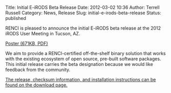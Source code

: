 Title: Initial E-iRODS Beta Release
Date: 2012-03-02 10:36
Author: Terrell Russell
Category: News, Release
Slug: initial-e-irods-beta-release
Status: published

RENCI is pleased to announce the initial E-iRODS beta release at the
2012 iRODS User Meeting in Tucson, AZ.

[Poster (671KB,
PDF)]({filename}/uploads/2012/03/renci-e-irods.pdf)

We aim to provide a RENCI-certified off-the-shelf binary solution that
works with the existing ecosystem of open source, pre-built software
packages. This initial release carries the beta designation because we
would like feedback from the community.

[The release, checksum information, and installation instructions can be
found on the download page.](http://e-irods.com/download)

